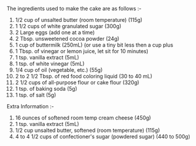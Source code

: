 The ingredients used to make the cake are as follows :-

1. 1/2 cup of unsalted butter (room temperature) (115g)
2. 1 1/2 cups of white granulated sugar (300g)
3. 2 Large eggs (add one at a time)
4. 2 Tbsp. unsweetened cocoa powder (24g)
5. 1 cup of buttermilk (250mL) (or use a tiny bit less then a cup plus
6. 1 Tbsp. of vinegar or lemon juice, let sit for 10 minutes)
7. 1 tsp. vanilla extract (5mL)
8. 1 tsp. of white vinegar (5mL)
9. 1/4 cup of oil (vegetable, etc.) (55g)
10. 2 to 2 1/2 Tbsp. of red food coloring liquid (30 to 40 mL)
11. 2 1/2 cups of all-purpose flour or cake flour (320g)
12. 1 tsp. of baking soda (5g)
13. 1 tsp. of salt (5g)

Extra Information :-

1. 16 ounces of softened room temp cream cheese (450g)
2. 1 tsp. vanilla extract (5mL)
3. 1/2 cup unsalted butter, softened (room temperature) (115g)
4. 4 to 4 1/2 cups of confectioner's sugar (powdered sugar) (440 to 500g)